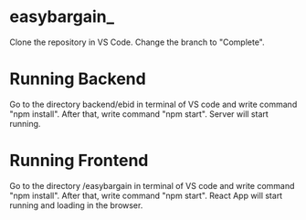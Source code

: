 # easybargain_

Clone the repository in VS Code.
Change the branch to "Complete".

# Running Backend
Go to the directory backend/ebid in terminal of VS code and write command "npm install".
After that, write command "npm start".
Server will start running.

# Running Frontend
Go to the directory /easybargain in terminal of VS code and write command "npm install".
After that, write command "npm start".
React App will start running and loading in the browser.
